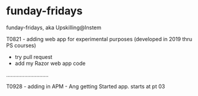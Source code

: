 # funday-fridays
funday-fridays, aka Upskilling@Instem

T0821 - adding web app for experimental purposes (developed in 2019 thru PS courses)

+ try pull request
+ add my Razor web app code

............................

T0928 - adding in APM - Ang getting Started app.   starts at pt 03

